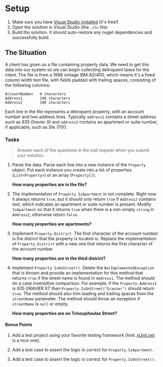 # Setup

1. Make sure you have [Visual Studio installed](https://www.visualstudio.com) (it's free!)
2. Open the solution in Visual Studio (the `.sln` file)
3. Build the solution. It should auto-restore any nuget dependencies and successfully build.

## The Situation

A client has given us a file containing property data. We need to get this data into our system so we can begin collecting delinquent taxes for the client. The file is from a 1988 vintage IBM AS/400, which means it's a fixed column width text file, with fields padded with trailing spaces, consisting of the following columns:

```
AccountNumber	9 characters
Address1		100 characters
Address2		100 characters
```

Each line in the file represents a delinquent property, with an account number and two address lines. Typically `address1` contains a street address such as _935 Gravier St_ and `address2` contains an apartment or suite number, if applicable, such as _Ste 1700_.

### Tasks

> Answer each of the questions in the pull request when you submit your solution.

1.	Parse the data. Parse each line into a new instance of the `Property` object. Put each instance you create into a list of properties (`List<Property>`) or an array (`Property[]`).

	**How many properties are in the file?**

2.	The implementation of `Property.IsApartment` is not complete. Right now it always returns `true`, but it should only return `true` if `Address2` contains text, which indicates an apartment or suite number is present. Modify `IsApartment` so that it returns `true` when there is a non-empty `string` in `Address2`, otherwise return `false`.

	**How many properties are apartments?**

3.	Implement `Property.District`. The first character of the account number is the district that the property is located in. Replace the implementation of `Property.District` with a new one that returns the first character of the account number.

	**How many properties are in the third district?**

4.	Implement `Property.IsOnStreet()`. Delete the `NotImplementedException` that is thrown and provide an implementation for this method that returns `true` if the street name is found in `Address1`. The method should do a case insensitive comparison. For example, if the `Property.Address1` is _935 GRAVIER ST_ then `Property.IsOnStreet("Gravier")` should return `true`. The method should also trim leading and trailing spaces from the `streetName` parameter. The method should throw an exception if `streetName` is `null` or empty.

	**How many properties are on Tchoupitoulas Street?**

#### Bonus Points

1. Add a test project using your favorite testing framework (hint: [xUnit.net](http://xunit.github.io/) is a nice one).

2. Add a test case to assert the logic is correct for `Property.IsApartment`.

3. Add a test case to assert the logic is correct for `Property.IsOnStreet()`.
